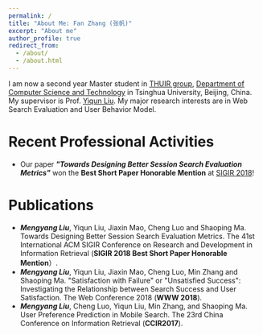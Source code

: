 ```yaml
---
permalink: /
title: "About Me: Fan Zhang (张帆)"
excerpt: "About me"
author_profile: true
redirect_from: 
  - /about/
  - /about.html
---
```


I am now a second year Master student in [THUIR group](http://www.thuir.cn/), [Department of Computer Science and Technology](http://www.cs.tsinghua.edu.cn) in Tsinghua University, Beijing, China. My supervisor is Prof. [Yiqun Liu](http://www.thuir.cn/group/~YQLiu/). My major research interests are in Web Search Evaluation and User Behavior Model.

Recent Professional Activities
======
* Our paper ***"Towards Designing Better Session Search Evaluation Metrics"*** won the **Best Short Paper Honorable Mention** at [SIGIR 2018](http://sigir.org/sigir2018/)!

Publications
======
* ***Mengyang Liu***, Yiqun Liu, Jiaxin Mao, Cheng Luo and Shaoping Ma. Towards Designing Better Session Search Evaluation Metrics. The 41st International ACM SIGIR Conference on Research and Development in Information Retrieval (**SIGIR 2018 Best Short Paper Honorable Mention**）.
* ***Mengyang Liu***, Yiqun Liu, Jiaxin Mao, Cheng Luo, Min Zhang and Shaoping Ma. "Satisfaction with Failure" or "Unsatisfied Success": Investigating the Relationship between Search Success and User Satisfaction. The Web Conference 2018 (**WWW 2018**).
* ***Mengyang Liu***, Cheng Luo, Yiqun Liu, Min Zhang, and Shaoping Ma. User Preference Prediction in Mobile Search. The 23rd China Conference on Information Retrieval (**CCIR2017**).


